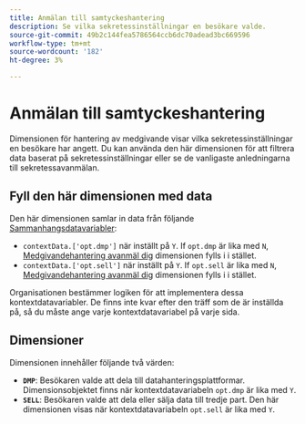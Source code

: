 ```yaml
---
title: Anmälan till samtyckeshantering
description: Se vilka sekretessinställningar en besökare valde.
source-git-commit: 49b2c144fea5786564ccb6dc70adead3bc669596
workflow-type: tm+mt
source-wordcount: '182'
ht-degree: 3%

---
```


# Anmälan till samtyckeshantering

Dimensionen för hantering av medgivande visar vilka sekretessinställningar en besökare har angett. Du kan använda den här dimensionen för att filtrera data baserat på sekretessinställningar eller se de vanligaste anledningarna till sekretessavanmälan.

## Fyll den här dimensionen med data

Den här dimensionen samlar in data från följande [Sammanhangsdatavariabler](/help/implement/vars/page-vars/contextdata.md):

* `contextData.['opt.dmp']` när inställt på `Y`. If `opt.dmp` är lika med `N`, [Medgivandehantering avanmäl dig](cm-opt-out.md) dimensionen fylls i i stället.
* `contextData.['opt.sell']` när inställt på `Y`. If `opt.sell` är lika med `N`, [Medgivandehantering avanmäl dig](cm-opt-out.md) dimensionen fylls i i stället.

Organisationen bestämmer logiken för att implementera dessa kontextdatavariabler. De finns inte kvar efter den träff som de är inställda på, så du måste ange varje kontextdatavariabel på varje sida.

## Dimensioner

Dimensionen innehåller följande två värden:

* **`DMP`**: Besökaren valde att dela till datahanteringsplattformar. Dimensionsobjektet finns när kontextdatavariabeln `opt.dmp` är lika med `Y`.
* **`SELL`**: Besökaren valde att dela eller sälja data till tredje part. Den här dimensionen visas när kontextdatavariabeln `opt.sell` är lika med `Y`.
